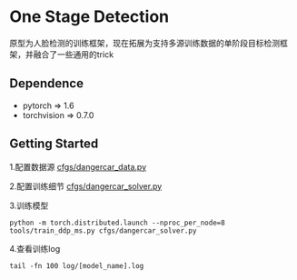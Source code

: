 # **One Stage Detection**

原型为人脸检测的训练框架，现在拓展为支持多源训练数据的单阶段目标检测框架，并融合了一些通用的trick

## Dependence

- pytorch => 1.6
- torchvision => 0.7.0



## Getting Started

1.配置数据源  [cfgs/dangercar_data.py](https://gitlab.deepglint.com/jaiweili/one-stage-detection/-/blob/master/cfgs/dangercar_data.py) 

2.配置训练细节 [cfgs/dangercar_solver.py](https://gitlab.deepglint.com/jaiweili/one-stage-detection/-/blob/master/cfgs/dangercar_solver.py)

3.训练模型

`python -m torch.distributed.launch --nproc_per_node=8 tools/train_ddp_ms.py cfgs/dangercar_solver.py`

4.查看训练log  

`tail -fn 100 log/[model_name].log`

